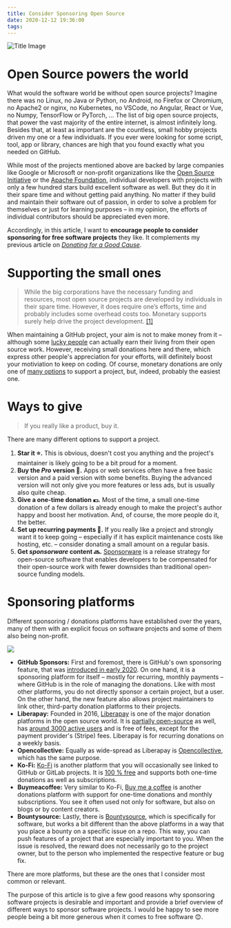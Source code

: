 ```yaml
---
title: Consider Sponsoring Open Source
date: 2020-12-12 19:36:00
tags:
---
```


![Title Image](https://apps.muetsch.io/images/o:auto?image=https://muetsch.io/images/foss_sponsoring.png)

# Open Source powers the world
What would the software world be without open source projects? Imagine there was no Linux, no Java or Python, no Android, no Firefox or Chromium, no Apache2 or nginx, no Kubernetes, no VSCode, no Angular, React or Vue, no Numpy, TensorFlow or PyTorch, ... The list of big open source projects, that power the vast majority of the entire internet, is almost infinitely long. Besides that, at least as important are the countless, small hobby projects driven my one or a few individuals. If you ever were looking for some script, tool, app or library, chances are high that you found exactly what you needed on GitHub.

While most of the projects mentioned above are backed by large companies like Google or Microsoft or non-profit organizations like the [Open Source Initiative](https://opensource.org/) or the [Apache Foundation](https://apache.org/), individual developers with projects with only a few hundred stars build excellent software as well. But they do it in their spare time and without getting paid anything. No matter if they build and maintain their software out of passion, in order to solve a problem for themselves or just for learning purposes – in my opinion, the efforts of individual contributors should be appreciated even more.

Accordingly, in this article, I want to **encourage people to consider sponsoring for free software projects** they like. It complements my previous article on _[Donating for a Good Cause](https://muetsch.io/donating-for-a-good-cause.html)_.

# Supporting the small ones
> While the big corporations have the necessary funding and resources, most open source projects are developed by individuals in their spare time. However, it does require one’s efforts, time and probably includes some overhead costs too. Monetary supports surely help drive the project development. [[1]](https://itsfoss.com/open-source-funding-platforms/)

When maintaining a GitHub project, your aim is not to make money from it – although some [lucky people](https://www.youtube.com/watch?v=OrxmtDw4pVI) can actually earn their living from their open source work. However, receiving small donations here and there, which express other people's appreciation for your efforts, will definitely boost your motiviation to keep on coding. Of course, monetary donations are only one of [many options](https://itsfoss.com/help-linux-grow/) to support a project, but, indeed, probably the easiest one.

# Ways to give
> If you really like a product, buy it.

There are many different options to support a project. 

1. **Star it ⭐.** This is obvious, doesn't cost you anything and the project's maintainer is likely going to be a bit proud for a moment.
1. **Buy the _Pro_ version 🦄.** Apps or web services often have a free basic version and a paid version with some benefits. Buying the advanced version will not only give you more features or less ads, but is usually also quite cheap.
1. **Give a one-time donation 💶.** Most of the time, a small one-time donation of a few dollars is already enough to make the project's author happy and boost her motivation. And, of course, the more people do it, the better.
1. **Set up recurring payments 🔄.** If you really like a project and strongly want it to keep going – especially if it has explicit maintenance costs like hosting, etc. – consider donating a small amount on a regular basis.
1. **Get _sponsorware_ content 🔜.** [Sponsorware](https://github.com/sponsorware/docs) is a release strategy for open-source software that enables developers to be compensated for their open-source work with fewer downsides than traditional open-source funding models.

# Sponsoring platforms
Different sponsoring / donations platforms have established over the years, many of them with an explicit focus on software projects and some of them also being non-profit. 

![](https://apps.muetsch.io/images/o:auto?image=https://muetsch.io/images/gh_sponsors.png)

* **GitHub Sponsors:** First and foremost, there is GitHub's own sponsoring feature, that was [introduced in early 2020](https://github.blog/2020-03-24-getting-started-with-github-sponsors/). On one hand, it is a sponsoring platform for itself – mostly for recurring, monthly payments – where GitHub is in the role of managing the donations. Like with most other platforms, you do not directly sponsor a certain project, but a user. On the other hand, the new feature also allows project maintainers to link other, third-party donation platforms to their projects.
* **Liberapay:** Founded in 2016, [Liberapay](https://liberapay.com/) is one of the major donation platforms in the open source world. It is [partially open-source](https://github.com/liberapay) as well, has [around 3000 active users](https://medium.com/liberapay-blog/the-fourth-year-of-liberapay-bbb8563cfac8) and is free of fees, except for the payment provider's (Stripe) fees. Liberapay is for recurring donations on a weekly basis.
* **Opencollective:** Equally as wide-spread as Liberapay is [Opencollective](https://opencollective.com/), which has the same purpose.
* **Ko-Fi:** [Ko-Fi](https://ko-fi.com/) is another platform that you will occasionally see linked to GitHub or GitLab projects. It is [100 % free](https://help.ko-fi.com/hc/en-us/articles/360002506494-Does-Ko-fi-take-a-fee-) and supports both one-time donations as well as subscriptions.
* **Buymeacoffee:** Very similar to Ko-Fi, [Buy me a coffee](https://www.buymeacoffee.com/) is another donations platform with support for one-time donations and monthly subscriptions. You see it often used not only for software, but also on blogs or by content creators.
* **Bountysource:** Lastly, there is [Bountysource](https://www.bountysource.com/), which is specifically for software, but works a bit different than the above platforms in a way that you place a bounty on a specific issue on a repo. This way, you can push features of a project that are especially important to you. When the issue is resolved, the reward does not necessarily go to the project owner, but to the person who implemented the respective feature or bug fix. 

There are more platforms, but these are the ones that I consider most common or relevant.

The purpose of this article is to give a few good reasons why sponsoring software projects is desirable and important and provide a brief overview of different ways to sponsor software projects. I would be happy to see more people being a bit more generous when it comes to free software 😊.